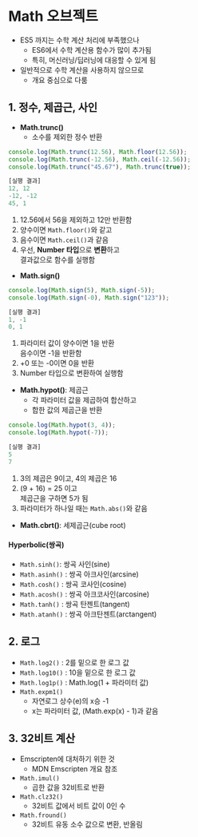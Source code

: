 # Math 오브젝트
- ES5 까지는 수학 계산 처리에 부족했으나  
  + ES6에서 수학 계산용 함수가 많이 추가됨
  + 특히, 머신러닝/딥러닝에 대응할 수 있게 됨
- 일반적으로 수학 계산을 사용하지 않으므로
  + 개요 중심으로 다룸
## 1. 정수, 제곱근, 사인
- **Math.trunc()**
  + 소수를 제외한 정수 반환
```js
console.log(Math.trunc(12.56), Math.floor(12.56));
console.log(Math.trunc(-12.56), Math.ceil(-12.56));
console.log(Math.trunc("45.67"), Math.trunc(true));

[실행 결과]
12, 12
-12, -12
45, 1
```
1. 12.56에서 56을 제외하고 12만 반환함
2. 양수이면 `Math.floor()`와 같고
3. 음수이면 `Math.ceil()`과 같음
4. 우선, **Number 타입**으로 **변환**하고  
결과값으로 함수를 실행함
  
- **Math.sign()**
```js
console.log(Math.sign(5), Math.sign(-5));
console.log(Math.sign(-0), Math.sign("123"));

[실행 결과]
1, -1
0, 1
```
1. 파라미터 값이 양수이면 1을 반환  
음수이면 -1을 반환함
2. +0 또는 -0이면 0을 반환
3. Number 타입으로 변환하여 실행함

- **Math.hypot()**: 제곱근
  + 각 파라미터 값을 제곱하여 합산하고
  + 합한 값의 제곱근을 반환
```js
console.log(Math.hypot(3, 4));
console.log(Math.hypot(-7));

[실행 결과]
5
7
```
1. 3의 제곱은 9이고, 4의 제곱은 16
2. (9 + 16) = 25 이고  
제곱근을 구하면 5가 됨
3. 파라미터가 하나일 때는
`Math.abs()`와 같음

- **Math.cbrt()**: 세제곱근(cube root)

#### Hyperbolic(쌍곡)
- `Math.sinh()`: 쌍곡 사인(sine)
- `Math.asinh()` : 쌍곡 아크사인(arcsine)
- `Math.cosh()` : 쌍곡 코사인(cosine)
- `Math.acosh()` : 쌍곡 아크코사인(arcosine)
- `Math.tanh()` : 쌍곡 탄젠트(tangent)
- `Math.atanh()` : 쌍곡 아크탄젠트(arctangent)

## 2. 로그
- `Math.log2()` : 2를 밑으로 한 로그 값
- `Math.log10()` : 10을 밑으로 한 로그 값
- `Math.log1p()` : Math.log(1 + 파라미터 값)
- `Math.expm1()`
  + 자연로그 상수(e)의 x승 -1
  + x는 파라미터 값, (Math.exp(x) - 1)과 같음

## 3. 32비트 계산
- Emscripten에 대처하기 위한 것
  + MDN Emscripten 개요 참조
- `Math.imul()`
  + 곱한 값을 32비트로 반환
- `Math.clz32()`
  + 32비트 값에서 비트 값이 0인 수
- `Math.fround()`
  + 32비트 유동 소수 값으로 변환, 반올림